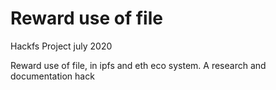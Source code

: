 # Reward use of file

Hackfs Project july 2020

Reward use of file, in ipfs and eth eco system. A research and documentation hack
